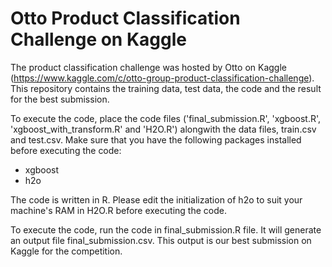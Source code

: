 # Otto Product Classification Challenge on Kaggle
The product classification challenge was hosted by Otto on Kaggle (https://www.kaggle.com/c/otto-group-product-classification-challenge). This repository contains the training data, test data, the code and the result for the best submission. 

To execute the code, place the code files ('final_submission.R', 'xgboost.R', 'xgboost_with_transform.R' and 'H2O.R') alongwith the data files, train.csv and test.csv. Make sure that you have the following packages installed before executing the code:

  - xgboost 
  - h2o
  
The code is written in R. Please edit the initialization of h2o to suit your machine's RAM in H2O.R before executing the code.
 
To execute the code, run the code in final_submission.R file. It will generate an output file final_submission.csv. This output is our best submission on Kaggle for the competition.
